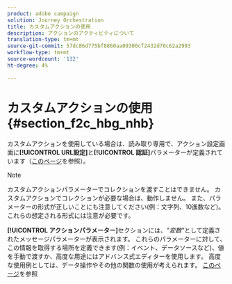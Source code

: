 ```yaml
---
product: adobe campaign
solution: Journey Orchestration
title: カスタムアクションの使用
description: アクションのアクティビティについて
translation-type: tm+mt
source-git-commit: 57dc86d775bf8860aa09300cf2432d70c62a2993
workflow-type: tm+mt
source-wordcount: '132'
ht-degree: 4%

---
```



# カスタムアクションの使用 {#section_f2c_hbg_nhb}

カスタムアクションを使用している場合は、読み取り専用で、アクション設定画面に&#x200B;**[!UICONTROL URL設定]**&#x200B;と&#x200B;**[!UICONTROL 認証]**&#x200B;パラメーターが定義されています（[このページ](../action/about-custom-action-configuration.md)を参照）。

>[!NOTE]
>
>カスタムアクションパラメーターでコレクションを渡すことはできません。 カスタムアクションでコレクションが必要な場合は、動作しません。 また、パラメーターの形式が正しいことにも注意してください(例：文字列、10進数など)。 これらの想定される形式には注意が必要です。

**[!UICONTROL アクションパラメーター]**&#x200B;セクションには、_&quot;変数&quot;_&#x200B;として定義されたメッセージパラメーターが表示されます。 これらのパラメーターに対して、この情報を取得する場所を定義できます(例：イベント、データソースなど)、値を手動で渡すか、高度な用途にはアドバンス式エディターを使用します。 高度な使用例としては、データ操作やその他の関数の使用が考えられます。 [このページ](../expression/expressionadvanced.md)を参照
